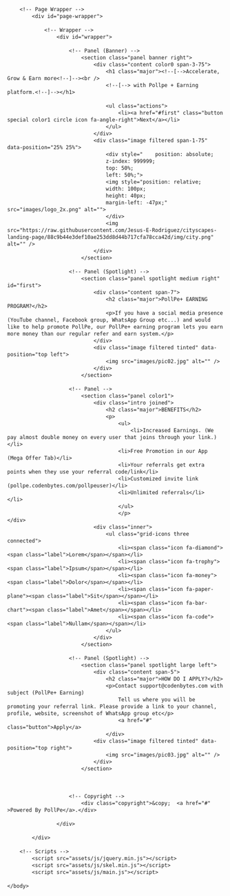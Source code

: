 <!DOCTYPE HTML>

<html>
	<head>
		<title>Pollpe + Earning PLatform</title>
		<meta charset="utf-8" />
		<meta name="viewport" content="width=device-width, initial-scale=1, user-scalable=no" />
		<link rel="stylesheet" href="assets/css/main.css" />
		<noscript><link rel="stylesheet" href="assets/css/noscript.css" /></noscript>
	</head>
	<body>

		<!-- Page Wrapper -->
			<div id="page-wrapper">

				<!-- Wrapper -->
					<div id="wrapper">

						<!-- Panel (Banner) -->
							<section class="panel banner right">
								<div class="content color0 span-3-75">
									<h1 class="major"><!--[-->Accelerate, Grow & Earn more<!--]--><br />
									<!--[--> with Pollpe + Earning platform.<!--]--></h1>

									<ul class="actions">
										<li><a href="#first" class="button special color1 circle icon fa-angle-right">Next</a></li>
									</ul>
								</div>
								<div class="image filtered span-1-75" data-position="25% 25%">
									<div style="    position: absolute;
									z-index: 999999;
									top: 50%;
									left: 50%;">
									<img style="position: relative;
									width: 100px;
									height: 40px;
									margin-left: -47px;" src="images/logo_2x.png" alt="">
									</div>
									<img src="https://raw.githubusercontent.com/Jesus-E-Rodriguez/cityscapes-landing-page/88c9b44e3def10ae253dd8d44b717cfa78cca42d/img/city.png" alt="" />
								</div>
							</section>

						<!-- Panel (Spotlight) -->
							<section class="panel spotlight medium right" id="first">
								<div class="content span-7">
									<h2 class="major">PollPe+ EARNING PROGRAM?</h2>
									<p>If you have a social media presence (YouTube channel, Facebook group, WhatsApp Group etc...) and would like to help promote PollPe, our PollPe+ earning program lets you earn more money than our regular refer and earn system.</p>
								</div>
								<div class="image filtered tinted" data-position="top left">
									<img src="images/pic02.jpg" alt="" />
								</div>
							</section>

						<!-- Panel -->
							<section class="panel color1">
								<div class="intro joined">
									<h2 class="major">BENEFITS</h2>
									<p> 
										<ul>
											<li>Increased Earnings. (We pay almost double money on every user that joins through your link.)</li>
										<li>Free Promotion in our App (Mega Offer Tab)</li>
										<li>Your referrals get extra points when they use your referral code/link</li>		
										<li>Customized invite link (pollpe.codenbytes.com/pollpeuser)</li>	
										<li>Unlimited referrals</li>								</li>
										</ul>
										</p>								</div>
								<div class="inner">
									<ul class="grid-icons three connected">
										<li><span class="icon fa-diamond"><span class="label">Lorem</span></span></li>
										<li><span class="icon fa-trophy"><span class="label">Ipsum</span></span></li>
										<li><span class="icon fa-money"><span class="label">Dolor</span></span></li>
										<li><span class="icon fa-paper-plane"><span class="label">Sit</span></span></li>
										<li><span class="icon fa-bar-chart"><span class="label">Amet</span></span></li>
										<li><span class="icon fa-code"><span class="label">Nullam</span></span></li>
									</ul>
								</div>
							</section>

						<!-- Panel (Spotlight) -->
							<section class="panel spotlight large left">
								<div class="content span-5">
									<h2 class="major">HOW DO I APPLY?</h2>
									<p>Contact support@codenbytes.com with subject (PollPe+ Earning)
										Tell us where you will be promoting your referral link. Please provide a link to your channel, profile, website, screenshot of WhatsApp group etc</p>								
										<a href="#" class="button">Apply</a>
									</div>
								<div class="image filtered tinted" data-position="top right">
									<img src="images/pic03.jpg" alt="" />
								</div>
							</section>

					

						<!-- Copyright -->
							<div class="copyright">&copy;  <a href="#" >Powered By PollPe</a>.</div>

					</div>

			</div>

		<!-- Scripts -->
			<script src="assets/js/jquery.min.js"></script>
			<script src="assets/js/skel.min.js"></script>
			<script src="assets/js/main.js"></script>

	</body>
</html>